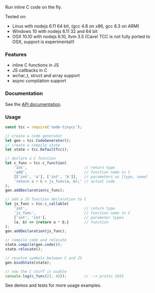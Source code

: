 Run inline C code on the fly.

Tested on:

- Linux with nodejs 6.11 64 bit, (gcc 4.8 on x86, gcc 6.3 on ARM)
- Windows 10 with nodejs 6.11 32 and 64 bit
- OSX 10.10 with nodejs 6.10, llvm 3.5 (Cave! TCC is not fully
ported to OSX, support is experimental!)

### Features

- inline C functions in JS
- JS callbacks in C
- wchar_t, struct and array support
- async compilation support

### Documentation

See the [API documentation](doc/api.md).

### Usage

```javascript
const tcc = require('node-tinycc');

// create a code generator
let gen = tcc.CodeGenerator();
// create a compile state
let state = tcc.DefaultTcc();

// declare a C function
let c_func = tcc.c_function(
    'int',                          // return type
    'add',                          // function name in C
    [['int', 'a'], ['int', 'b']],   // parameters as [type, name]
    'return a + b + js_func(a, b);' // actual code
);
gen.addDeclaration(c_func);

// add a JS function declaration to C
let js_func = tcc.c_callable(
    'int',                          // return type
    'js_func',                      // function name in C
    ['int', 'int'],                 // parameter types
    (a, b) => {return a * b;}       // function
);
gen.addDeclaration(js_func);

// compile code and relocate
state.compile(gen.code());
state.relocate();

// resolve symbols between C and JS
gen.bindState(state);

// now the C stuff is usable
console.log(c_func(23, 42));        // --> prints 1031
```
See demos and tests for more usage examples.
